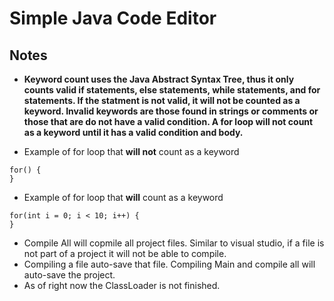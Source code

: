# Simple Java Code Editor 

## Notes 

* **Keyword count uses the Java Abstract Syntax Tree, thus it only counts valid if statements, else statements, while statements, and for statements. If the statment is not valid, it will not be counted as a keyword. Invalid keywords are those found in strings or comments or those that are do not have a valid condition. A for loop will not count as a keyword until it has a valid condition and body.**

* Example of for loop that **will not** count as a keyword <br> 
```
for() {
}
```
* Example of for loop that **will** count as a keyword <br> 
```
for(int i = 0; i < 10; i++) {
}
```

* Compile All will copmile all project files. Similar to visual studio, if a file is not part of a project it will not be able to compile. 
* Compiling a file auto-save that file. Compiling Main and compile all will auto-save the project.
* As of right now the ClassLoader is not finished.  

